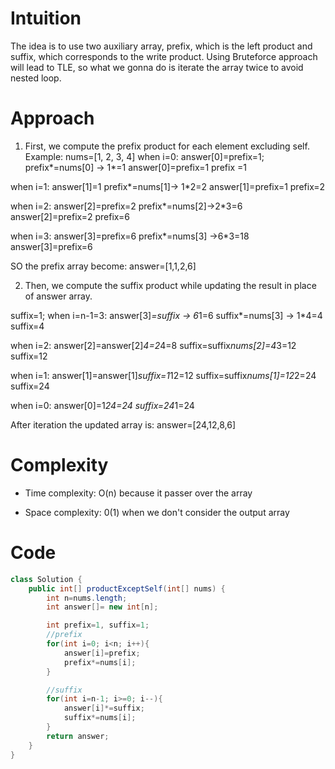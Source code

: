 # Intuition
<!-- Describe your first thoughts on how to solve this problem. -->
The idea is to use two auxiliary array, prefix, which is the left product and suffix, which corresponds to the write product. Using Bruteforce approach will  lead to TLE, so what we gonna do is iterate the array twice to avoid nested loop.

# Approach
<!-- Describe your approach to solving the problem. -->
1.  First, we compute the prefix product for each element excluding self.
Example: nums=[1, 2, 3, 4]
when i=0:
    answer[0]=prefix=1;
    prefix*=nums[0] -> 1*=1
    answer[0]=prefix=1
prefix =1

when i=1:
    answer[1]=1
    prefix*=nums[1]-> 1*2=2
    answer[1]=prefix=1
prefix=2

when i=2:
    answer[2]=prefix=2
    prefix*=nums[2]->2*3=6
    answer[2]=prefix=2
prefix=6

when i=3:
    answer[3]=prefix=6
    prefix*=nums[3] ->6*3=18
    answer[3]=prefix=6


SO the prefix array become: answer=[1,1,2,6]

2. Then, we compute the suffix product while updating the result in place of answer array.

suffix=1;
when i=n-1=3:
    answer[3]*=suffix -> 6*1=6
    suffix*=nums[3] -> 1*4=4
suffix=4

when i=2:
    answer[2]=answer[2]*4=2*4=8
    suffix=suffix*nums[2]=4*3=12
suffix=12

when i=1:
    answer[1]=answer[1]*suffix=1*12=12
    suffix=suffix*nums[1]=12*2=24
suffix=24

when i=0:
    answer[0]=1*24=24
    suffix=24*1=24

After iteration the updated array is: answer=[24,12,8,6]


# Complexity
- Time complexity: O(n) because it passer over the array
<!-- Add your time complexity here, e.g. $$O(n)$$ -->

- Space complexity: 0(1) when we don't consider the output array
<!-- Add your space complexity here, e.g. $$O(n)$$ -->

# Code
```java []
class Solution {
    public int[] productExceptSelf(int[] nums) {
        int n=nums.length;
        int answer[]= new int[n];

        int prefix=1, suffix=1;
        //prefix
        for(int i=0; i<n; i++){
            answer[i]=prefix;
            prefix*=nums[i];
        }

        //suffix
        for(int i=n-1; i>=0; i--){
            answer[i]*=suffix;
            suffix*=nums[i];
        }
        return answer;
    }
}
```

